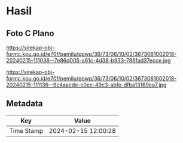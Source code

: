 # Hasil

## Foto C Plano

https://sirekap-obj-formc.kpu.go.id/e70f/pemilu/ppwp/36/73/06/10/02/3673061002018-20240215-111038--7e86d005-a61c-4d38-b933-786fad37ecce.jpg

https://sirekap-obj-formc.kpu.go.id/e70f/pemilu/ppwp/36/73/06/10/02/3673061002018-20240215-111136--9c4aacde-c0ec-49c3-abfe-dfba13169ea7.jpg


## Metadata

| Key        | Value               |
| ---------- | ------------------- |
| Time Stamp | 2024-02-15 12:00:28 |



